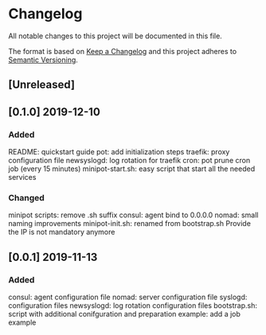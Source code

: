# Changelog
All notable changes to this project will be documented in this file.

The format is based on [Keep a Changelog](http://keepachangelog.com/en/1.0.0/)
and this project adheres to [Semantic Versioning](http://semver.org/spec/v2.0.0.html).

## [Unreleased]

## [0.1.0] 2019-12-10
### Added
README: quickstart guide
pot: add initialization steps
traefik: proxy configuration file
newsyslogd: log rotation for traefik
cron: pot prune cron job (every 15 minutes)
minipot-start.sh: easy script that start all the needed services

### Changed
minipot scripts: remove .sh suffix
consul: agent bind to 0.0.0.0
nomad: small naming improvements
minipot-init.sh: renamed from bootstrap.sh
Provide the IP is not mandatory anymore

## [0.0.1] 2019-11-13
### Added
consul: agent configuration file
nomad: server configuration file
syslogd: configuration files
newsyslogd: log rotation configuration files
bootstrap.sh: script with additional conifguration and preparation
example: add a job example
